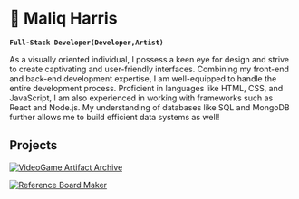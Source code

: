 #  🤖  Maliq Harris 

**`Full-Stack Developer(Developer,Artist)`**

As a visually oriented individual, I possess a keen eye for design and strive to create captivating and user-friendly interfaces. Combining my front-end and back-end development expertise, I am well-equipped to handle the entire development process. Proficient in languages like HTML, CSS, and JavaScript, I am also experienced in working with frameworks such as React and Node.js. My understanding of databases like SQL and MongoDB further allows me to build efficient data systems as well!


## Projects
[![VideoGame Artifact Archive](https://i.ytimg.com/an_webp/1IZ8W4Q6Ua4/mqdefault_6s.webp?du=3000&sqp=CLaQwaUG&rs=AOn4CLCOaNfbWV4NRMVVND_39lZcA619SA)](https://youtu.be/1IZ8W4Q6Ua4)


[![Reference Board Maker](https://i.ytimg.com/an_webp/r4k_sJbv-ro/mqdefault_6s.webp?du=3000&sqp=CJSLwaUG&rs=AOn4CLCTjFkTlGyoigH982EsIdMb09sCmQ)](https://youtu.be/r4k_sJbv-ro)
